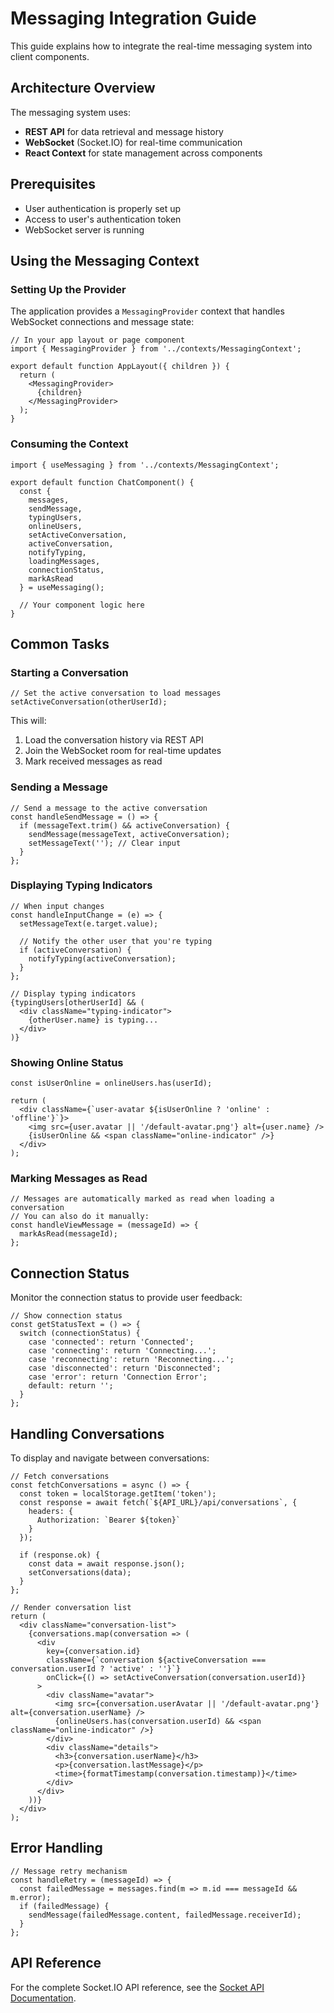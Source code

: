 # Messaging Integration Guide

This guide explains how to integrate the real-time messaging system into client components.

## Architecture Overview

The messaging system uses:
- **REST API** for data retrieval and message history
- **WebSocket** (Socket.IO) for real-time communication
- **React Context** for state management across components

## Prerequisites

- User authentication is properly set up
- Access to user's authentication token
- WebSocket server is running

## Using the Messaging Context

### Setting Up the Provider

The application provides a `MessagingProvider` context that handles WebSocket connections and message state:

```tsx
// In your app layout or page component
import { MessagingProvider } from '../contexts/MessagingContext';

export default function AppLayout({ children }) {
  return (
    <MessagingProvider>
      {children}
    </MessagingProvider>
  );
}
```

### Consuming the Context

```tsx
import { useMessaging } from '../contexts/MessagingContext';

export default function ChatComponent() {
  const { 
    messages,
    sendMessage,
    typingUsers,
    onlineUsers,
    setActiveConversation,
    activeConversation,
    notifyTyping,
    loadingMessages,
    connectionStatus,
    markAsRead
  } = useMessaging();
  
  // Your component logic here
}
```

## Common Tasks

### Starting a Conversation

```tsx
// Set the active conversation to load messages
setActiveConversation(otherUserId);
```

This will:
1. Load the conversation history via REST API
2. Join the WebSocket room for real-time updates
3. Mark received messages as read

### Sending a Message

```tsx
// Send a message to the active conversation
const handleSendMessage = () => {
  if (messageText.trim() && activeConversation) {
    sendMessage(messageText, activeConversation);
    setMessageText(''); // Clear input
  }
};
```

### Displaying Typing Indicators

```tsx
// When input changes
const handleInputChange = (e) => {
  setMessageText(e.target.value);
  
  // Notify the other user that you're typing
  if (activeConversation) {
    notifyTyping(activeConversation);
  }
};

// Display typing indicators
{typingUsers[otherUserId] && (
  <div className="typing-indicator">
    {otherUser.name} is typing...
  </div>
)}
```

### Showing Online Status

```tsx
const isUserOnline = onlineUsers.has(userId);

return (
  <div className={`user-avatar ${isUserOnline ? 'online' : 'offline'}`}>
    <img src={user.avatar || '/default-avatar.png'} alt={user.name} />
    {isUserOnline && <span className="online-indicator" />}
  </div>
);
```

### Marking Messages as Read

```tsx
// Messages are automatically marked as read when loading a conversation
// You can also do it manually:
const handleViewMessage = (messageId) => {
  markAsRead(messageId);
};
```

## Connection Status

Monitor the connection status to provide user feedback:

```tsx
// Show connection status
const getStatusText = () => {
  switch (connectionStatus) {
    case 'connected': return 'Connected';
    case 'connecting': return 'Connecting...';
    case 'reconnecting': return 'Reconnecting...';
    case 'disconnected': return 'Disconnected';
    case 'error': return 'Connection Error';
    default: return '';
  }
};
```

## Handling Conversations

To display and navigate between conversations:

```tsx
// Fetch conversations
const fetchConversations = async () => {
  const token = localStorage.getItem('token');
  const response = await fetch(`${API_URL}/api/conversations`, {
    headers: {
      Authorization: `Bearer ${token}`
    }
  });
  
  if (response.ok) {
    const data = await response.json();
    setConversations(data);
  }
};

// Render conversation list
return (
  <div className="conversation-list">
    {conversations.map(conversation => (
      <div 
        key={conversation.id}
        className={`conversation ${activeConversation === conversation.userId ? 'active' : ''}`}
        onClick={() => setActiveConversation(conversation.userId)}
      >
        <div className="avatar">
          <img src={conversation.userAvatar || '/default-avatar.png'} alt={conversation.userName} />
          {onlineUsers.has(conversation.userId) && <span className="online-indicator" />}
        </div>
        <div className="details">
          <h3>{conversation.userName}</h3>
          <p>{conversation.lastMessage}</p>
          <time>{formatTimestamp(conversation.timestamp)}</time>
        </div>
      </div>
    ))}
  </div>
);
```

## Error Handling

```tsx
// Message retry mechanism
const handleRetry = (messageId) => {
  const failedMessage = messages.find(m => m.id === messageId && m.error);
  if (failedMessage) {
    sendMessage(failedMessage.content, failedMessage.receiverId);
  }
};
```

## API Reference

For the complete Socket.IO API reference, see the [Socket API Documentation](../../server/src/docs/socketAPI.md). 